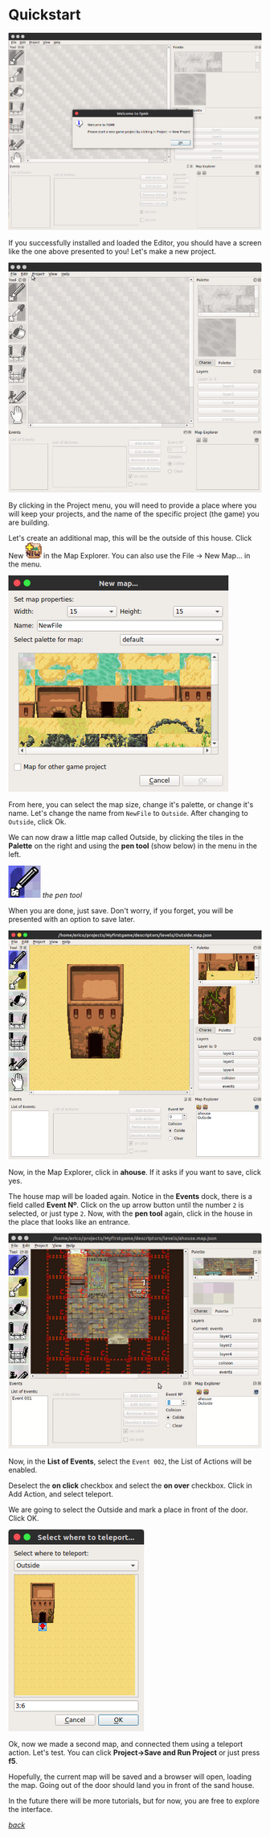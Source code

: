 # Quickstart

![](screenshot/first_time.png)

If you successfully installed and loaded the Editor, you should have a screen
like the one above presented to you! Let's make a new project.

![](screenshot/fgmk_first_project.gif)

By clicking in the Project menu, you will need to provide a place where you will
keep your projects, and the name of the specific project (the game) you are
building.

Let's create an additional map, this will be the outside of this house.
Click New ![New](screenshot/map_explorer_new.png) in the Map Explorer. You can
also use the File -> New Map... in the menu.

![](screenshot/new_menu.png)

From here, you can select the map size, change it's palette, or change it's
name. Let's change the name from `NewFile` to `Outside`. After changing to
`Outside`, click Ok.

We can now draw a little map called Outside, by clicking the tiles in the
**Palette** on the right and using the **pen tool** (show below) in the menu in
the left.

![the pen tool](screenshot/selected_pen_tool.png) *the pen tool*

When you are done, just save. Don't worry, if you forget, you will be presented with an
option to save later.

![](screenshot/the_outside.png)

Now, in the Map Explorer, click in **ahouse**. If it asks if you want to save,
click yes.

The house map will be loaded again. Notice in the **Events** dock, there is a
field called **Event Nº**. Click on the up arrow button until the number `2` is
selected, or just type `2`. Now, with the **pen tool** again, click in the house
in the place that looks like an entrance.

![](screenshot/the_entrance.gif)

Now, in the **List of Events**, select the `Event 002`, the List of Actions will
be enabled.

Deselect the **on click** checkbox and select the **on over**
checkbox. Click in Add Action, and select teleport.

We are going to select the Outside and mark a place in front of the door. Click
OK.

![](screenshot/how_to_teleport.png)

Ok, now we made a second map, and connected them using a teleport action. Let's
test. You can click **Project->Save and Run Project** or just press **f5**.

Hopefully, the current map will be saved and a browser will open, loading the
map. Going out of the door should land you in front of the sand house.

In the future there will be more tutorials, but for now, you are free to explore
the interface.



[*back*](../index.md)
